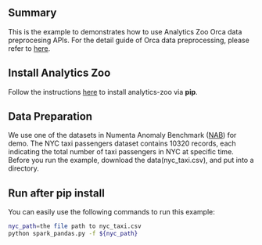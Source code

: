 ## Summary
This is the example to demonstrates how to use Analytics Zoo Orca data preprocesing APIs.
For the detail guide of Orca data preprocessing, please refer to [here](https://analytics-zoo.github.io/master/#Orca/data).

## Install Analytics Zoo
Follow the instructions [here](https://analytics-zoo.github.io/master/#PythonUserGuide/install/) to install analytics-zoo via __pip__.

## Data Preparation
We use one of the datasets in Numenta Anomaly Benchmark ([NAB](https://raw.githubusercontent.com/numenta/NAB/master/data/realKnownCause/nyc_taxi.csv)) for demo. The NYC taxi passengers dataset contains 10320 records, each indicating the total number of taxi passengers in NYC at specific time.
Before you run the example, download the data(nyc_taxi.csv), and put into a directory.

## Run after pip install
You can easily use the following commands to run this example:
```bash
nyc_path=the file path to nyc_taxi.csv
python spark_pandas.py -f ${nyc_path} 
```
